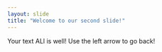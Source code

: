 ```yaml
---
layout: slide
title: "Welcome to our second slide!"
---
```

Your text
ALl is well!
Use the left arrow to go back!
